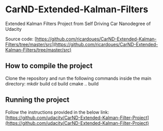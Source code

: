 # CarND-Extended-Kalman-Filters
Extended Kalman Filters Project from Self Driving Car Nanodegree of Udacity

Source code: [https://github.com/ricardoues/CarND-Extended-Kalman-Filters/tree/master/src](https://github.com/ricardoues/CarND-Extended-Kalman-Filters/tree/master/src)

## How to compile the project
Clone the repository and run the following commands inside the main directory: 
mkdir build 
cd build 
cmake ..
build 

## Running the project 
Follow the instructions provided in the below link: 
[https://github.com/udacity/CarND-Extended-Kalman-Filter-Project](https://github.com/udacity/CarND-Extended-Kalman-Filter-Project)
